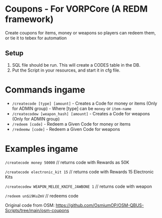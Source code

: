 # Coupons - For VORPCore (A REDM framework)
Create coupons for items, money or weapons so players can redeem them, or tie it to tebex for automation

## Setup
1. SQL file should be run. This will create a CODES table in the DB.
2. Put the Script in your resources, and start it in cfg file. 

# Commands ingame 
- `/createcode [type] [amount]` - Creates a Code for money or items (Only for ADMIN group) - Where [type] can be `money` or `item-name`
- `/createcodew [weapon_hash] [amount]` - Creates a Code for weapons (Only for ADMIN group)
- `/redeem [code]` - Redeem a Given Code for money or items
- `/redeemw [code]` - Redeem a Given Code for weapons

# Examples ingame
`/createcode money 50000` // returns code with Rewards as 50K

`/createcode electronic_kit 15` // returns code with Rewards 15 Electronic Kits

`/createcodew WEAPON_MELEE_KNIFE_JAWBONE 1` // returns code with weapon

`/redeem un$i9KuZmV` // redeems code

Original code from OSM: https://github.com/OsmiumOP/OSM-QBUS-Scripts/tree/main/osm-coupons
